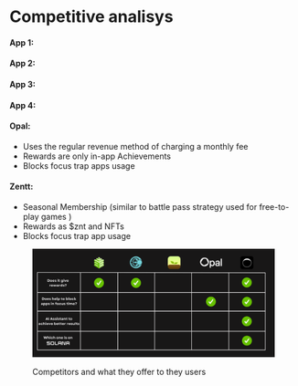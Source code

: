 # Competitive analisys

#### **App 1:**

#### **App 2:**

#### **App 3:**

#### **App 4:** 

#### Opal:&#x20;

* Uses the regular revenue method of charging a monthly fee
* Rewards are only in-app Achievements
* Blocks focus trap apps usage

#### Zentt:&#x20;

* Seasonal Membership (similar to battle pass strategy used for free-to-play games )&#x20;
* Rewards as $znt and NFTs
* Blocks focus trap app usage

<figure><img src=".gitbook/assets/image (1).png" alt=""><figcaption><p>Competitors and what they offer to they users</p></figcaption></figure>
